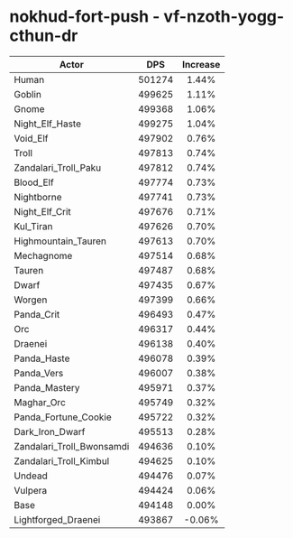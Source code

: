# nokhud-fort-push - vf-nzoth-yogg-cthun-dr
| Actor | DPS | Increase |
|---|:---:|:---:|
|Human|501274|1.44%|
|Goblin|499625|1.11%|
|Gnome|499368|1.06%|
|Night_Elf_Haste|499275|1.04%|
|Void_Elf|497902|0.76%|
|Troll|497813|0.74%|
|Zandalari_Troll_Paku|497812|0.74%|
|Blood_Elf|497774|0.73%|
|Nightborne|497741|0.73%|
|Night_Elf_Crit|497676|0.71%|
|Kul_Tiran|497626|0.70%|
|Highmountain_Tauren|497613|0.70%|
|Mechagnome|497514|0.68%|
|Tauren|497487|0.68%|
|Dwarf|497435|0.67%|
|Worgen|497399|0.66%|
|Panda_Crit|496493|0.47%|
|Orc|496317|0.44%|
|Draenei|496138|0.40%|
|Panda_Haste|496078|0.39%|
|Panda_Vers|496007|0.38%|
|Panda_Mastery|495971|0.37%|
|Maghar_Orc|495749|0.32%|
|Panda_Fortune_Cookie|495722|0.32%|
|Dark_Iron_Dwarf|495513|0.28%|
|Zandalari_Troll_Bwonsamdi|494636|0.10%|
|Zandalari_Troll_Kimbul|494625|0.10%|
|Undead|494476|0.07%|
|Vulpera|494424|0.06%|
|Base|494148|0.00%|
|Lightforged_Draenei|493867|-0.06%|

